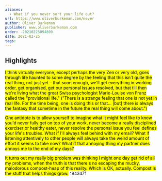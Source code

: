 ```yaml
---
aliases:
  - What if you never sort your life out?
url: https://www.oliverburkeman.com/never
author: Oliver Burkeman
publisher: www.oliverburkeman.com
order: -20210225094800
date: 2021-02-25
tags:
---
```


## Highlights
<mark>I think virtually everyone, except perhaps the very Zen or very old, goes through life haunted to some degree by the feeling that this isn't quite the real thing, not just yet – that soon enough, we'll get everything in working order, get organised, get our personal issues resolved, but that till then we're living what the great Swiss psychologist Marie-Louise von Franz called the "provisional life." ("There is a strange feeling that one is not yet in real life. For the time being, one is doing this or that… [but] there is always the fantasy that sometime in the future the real thing will come about.")</mark>

<mark>One antidote is to allow yourself to imagine what it might feel like to know you'd never fully get on top of your work, never become a really disciplined exerciser or healthy eater, never resolve the personal issue you feel defines your life's troubles. What if I'll always feel behind with my email? What if listening attentively to other people will always take the weird amount of effort it seems to take now? What if that annoying thing my partner does annoys me to the end of my days?</mark>

<mark>It turns out my really big problem was thinking I might one day get rid of all my problems, when the truth is that there's no escaping the mucky, malodorous compost-heap of this reality. Which is OK, actually. Compost is the stuff that helps things grow.</mark> ^943d7f

